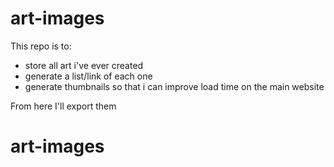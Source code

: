 # art-images
This repo is to:
- store all art i've ever created
- generate a list/link of each one
- generate thumbnails so that i can improve load time on the main website 

From here I'll export them
# art-images
